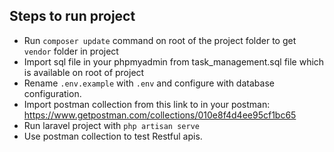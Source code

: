 ## Steps to run project

- Run `composer update` command on root of the project folder to get `vendor` folder in project
- Import sql file in your phpmyadmin from task_management.sql file which is available on root of project
- Rename `.env.example` with `.env` and configure with database configuration.
- Import postman collection from this link to in your postman:
https://www.getpostman.com/collections/010e8f4d4ee95cf1bc65
- Run laravel project with `php artisan serve`
- Use postman collection  to test Restful apis.




